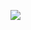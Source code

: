 ![](https://www.plantuml.com/plantuml/uml/ZP9HQZen4CRVSuh1Tn_-xoB-jPGABHJK0uJiQ8ExIPeTxQv5w2bw3g5zx27M6tL2kgcrLWpeVZ2_V9blaa59qjEgo0LfoX5cTxVTvdt_skoQj_qB_tyqEo5od1EG1QyN3mIPzgX8MoD4kTJ6IIyBKBPmrg2X2TNimux_X30sG-ZqUgDSSwNVxu0i8LFmd2h_dSkrai6Doro0iDhgjRU6q6GWdGC-fxMOFwsFoDaODAD-BXKcQ2EsFwcXLCkJTjMHtSrqUW-5pLOSnUFZ2ijlLfz3Inv2YObrNnri-PioJz2lqRVJMCRGoU_ASey-3UEI_glKFw_BObHj35uNfgbIciCD8ryx2Wt5NIsil3lTqh0cX94rF052dsXz1kOJ3b7p9pgruq8kVk-e3s-1dmLqk-4UMReeDonra64iLPIX9_v5QLYQA6kMTMGTiz61vG1Dng_-4m00)